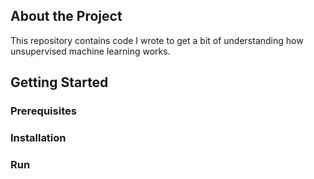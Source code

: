 ## About the Project
This repository contains code I wrote to get a bit of understanding how unsupervised machine learning works.

## Getting Started
### Prerequisites 
### Installation
### Run
